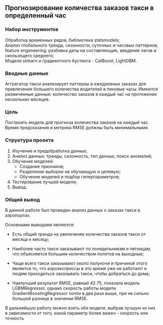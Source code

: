
## Прогнозирование количества заказов такси в определенный час

### Набор инструментов
Обработка временных рядов, библиотека statsmodels;  
Анализ глобального тренда, сезонности, суточных и часовых паттернов;  
feature engeneering: разбивка даты на составляющие, введение лагов и скользящего среднего;  
Модели sklearn и градиентного бустинга - CatBoost, LightGBM.  
### Вводные данные
Аггрегатор такси анализирует паттерны в ежедневных заказах для привлечения большего количества водителей в пиковые часы.
Имеются размеченные данные: количество заказов в каждый час на протяжении нескольких месяцев.
### Цель
Построить модель для прогноза количества заказов на каждый час. Время предсказания и метрика RMSE должны быть минимальными.
### Структура проекта  
1. Изучение и предобработка данных;
2. Анализ данных: тренды, сезонность, тип данных, поиск аномалий; 
3. Обучение моделей:
    * Создание признаков;
    * Разделение выборки на обучающую и целевую;
    * Обучение моделей и подбор гиперпараметров;
4. Тестирование лучшей модели;
5. Вывод.  

### Общий вывод  
В данной работе был проведен анализ данных о заказах такси в аэропортах.  

Основными выводами являются:
* Есть общий тренда на увеличение количества заказов такси от месяца к месяцу;
* Наиболее часто такси заказывают по понедельникам и пятницам, что объясняется большим количеством полетов на выходные;
* Чаще всего такси заказывают около полуночи и причиной этого является то, что аэроэкспрессы в это время уже не работают и людям приходиться заказывать такси, чтобы добраться до дома;

* Наилучший результат RMSE, равный 42.75, показала модель LGBMRegressor, однако скорость работы модели GradientBoostingRegressor почти в два раза выше, при не сильно большой разнице в значении RMSE.

В дальнейшую работу можно взять обе модели, выбрав лучшую из них в зависимости от того, какой параметр более важен - скорость или точность
